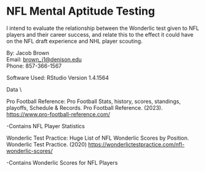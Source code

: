 # NFL Mental Aptitude Testing
I intend to evaluate the relationship between the Wonderlic test given to NFL players and their career success, and relate this to the effect it could have on the NFL draft experience and NHL player scouting.

By: Jacob Brown \
Email: brown_j1@denison.edu \
Phone: 857-366-1567 

Software Used: RStudio Version 1.4.1564 

Data \

Pro Football Reference: Pro Football Stats, history, scores, standings, playoffs, Schedule & Records. Pro Football Reference. (2023). https://www.pro-football-reference.com/ 

-Contains NFL Player Statistics

Wonderlic Test Practice: Huge List of NFL Wonderlic Scores by Position. Wonderlic Test Practice. (2020) https://wonderlictestpractice.com/nfl-wonderlic-scores/

-Contains Wonderlic Scores for NFL Players



